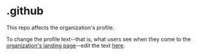 # .github

This repo affects the organization's profile.

To change the profile text--that is, what users see when they come to the [organization's landing page](https://github.com/lsms-worldbank)--edit the text [here](profile/README.md).